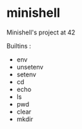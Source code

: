 # minishell
Minishell's project at 42

Builtins :
- env
- unsetenv
- setenv
- cd
- echo
- ls
- pwd
- clear
- mkdir
